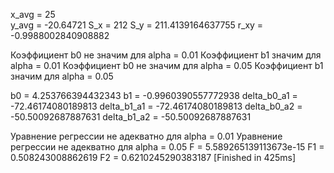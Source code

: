 x_avg = 25 <br>
y_avg = -20.64721
S_x = 212
S_y = 211.4139164637755
r_xy = -0.9988002840908882

Коэффициент b0 не значим для alpha = 0.01
Коэффициент b1 значим для alpha = 0.01
Коэффициент b0 не значим для alpha = 0.05
Коэффициент b1 значим для alpha = 0.05

b0 = 4.253766394432343 b1 = -0.9960390557772938
delta_b0_a1 = -72.46174080189813 delta_b1_a1 = -72.46174080189813
delta_b0_a2 = -50.50092687887631 delta_b1_a2 = -50.50092687887631

Уравнение регрессии не адекватно для alpha = 0.01
Уравнение регрессии не адекватно для alpha = 0.05
F = 5.589265139113673e-15
F1 = 0.508243008862619
F2 = 0.6210245290383187
[Finished in 425ms]
